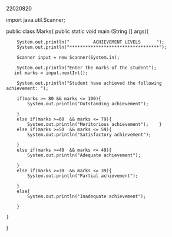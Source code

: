 
22020820 




import java.util.Scanner;

public class Marks{
    public static void main (String [] args){

        System.out.println("         ACHIEVEMENT LEVELS      ");
        System.out.println("**********************************");

        Scanner input = new Scanner(System.in);

        System.out.println("Enter the marks of the student");
       int marks = input.nextInt();

        System.out.println("Student have achieved the following achievement: ");

        if(marks >= 80 && marks <= 100){
            System.out.println("Outstanding achievement");

        }
        else if(marks >=60  && marks <= 79){
            System.out.println("Meritorious achievement");    }
        else if(marks >=50  && marks <= 59){
            System.out.println("Satisfactory achievement");

        }
        else if(marks >=40  && marks <= 49){
            System.out.println("Adequate achievement");

        }
        else if(marks >=30  && marks <= 39){
            System.out.println("Partial achievement");

        }
        else{
            System.out.println("Inadequate achievement");

        }

    }
}
